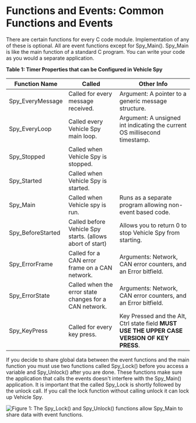 # Functions and Events: Common Functions and Events

There are certain functions for every C code module. Implementation of any of these is optional. All are event functions except for Spy\_Main(). Spy\_Main is like the main function of a standard C program. You can write your code as you would a separate application.

**Table 1: Timer Properties that can be Configured in Vehicle Spy**



| Function Name      | Called                                                    | Other Info                                                                                  |
| ------------------ | --------------------------------------------------------- | ------------------------------------------------------------------------------------------- |
| Spy\_EveryMessage  | Called for every message received.                        | Argument: A pointer to a generic message structure.                                         |
| Spy\_EveryLoop     | Called every Vehicle Spy main loop.                       | Argument: A unsigned int indicating the current OS millisecond timestamp.                   |
| Spy\_Stopped       | Called when Vehicle Spy is stopped.                       |                                                                                             |
| Spy\_Started       | Called when Vehicle Spy is started.                       |                                                                                             |
| Spy\_Main          | Called when Vehicle spy is run.                           | Runs as a separate program allowing non-event based code.                                   |
| Spy\_BeforeStarted | Called before Vehicle Spy starts. (allows abort of start) | Allows you to return 0 to stop Vehicle Spy from starting.                                   |
| Spy\_ErrorFrame    | Called for a CAN error frame on a CAN network.            | Arguments: Network, CAN error counters, and an Error bitfield.                              |
| Spy\_ErrorState    | Called when the error state changes for a CAN network.    | Arguments: Network, CAN error counters, and an Error bitfield.                              |
| Spy\_KeyPress      | Called for every key press.                               | Key Pressed and the Alt, Ctrl state field **MUST USE THE UPPER CASE VERSION OF KEY PRESS**. |

If you decide to share global data between the event functions and the main function you must use two functions called Spy\_Lock() before you access a variable and Spy\_Unlock() after you are done. These functions make sure the application that calls the events doesn't interfere with the Spy\_Main() application. It is important that the called Spy\_Lock is shortly followed by the unlock call. If you call the lock function without calling unlock it can lock up Vehicle Spy.

![Figure 1: The Spy\_Lock() and Spy\_Unlock() functions allow Spy\_Main to share data with event functions.](../../../../.gitbook/assets/spy\_lock.gif)
